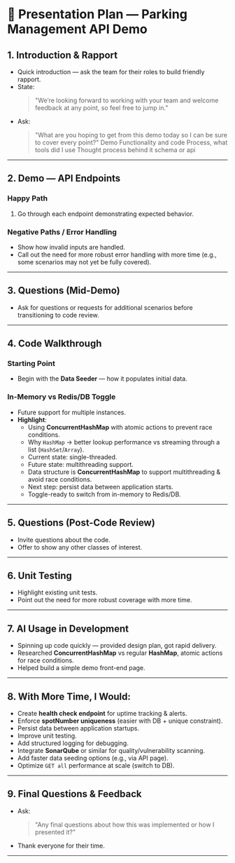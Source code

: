 # 🚀 Presentation Plan — Parking Management API Demo

## 1. Introduction & Rapport
- Quick introduction — ask the team for their roles to build friendly rapport.
- State:  
  > "We’re looking forward to working with your team and welcome feedback at any point, so feel free to jump in."
- Ask:  
  > "What are you hoping to get from this demo today so I can be sure to cover every point?"
  Demo
  Functionality and code
  Process, what tools did I use
  Thought process behind it
	schema or api

---

## 2. Demo — API Endpoints

### **Happy Path**
1. Go through each endpoint demonstrating expected behavior.

### **Negative Paths / Error Handling**
- Show how invalid inputs are handled.
- Call out the need for more robust error handling with more time (e.g., some scenarios may not yet be fully covered).

---

## 3. Questions (Mid-Demo)
- Ask for questions or requests for additional scenarios before transitioning to code review.

---

## 4. Code Walkthrough

### **Starting Point**
- Begin with the **Data Seeder** — how it populates initial data.

### **In-Memory vs Redis/DB Toggle**
- Future support for multiple instances.
- **Highlight**:
  - Using **ConcurrentHashMap** with atomic actions to prevent race conditions.
  - Why `HashMap` → better lookup performance vs streaming through a list (`HashSet`/`Array`).
  - Current state: single-threaded.
  - Future state: multithreading support.
  - Data structure is **ConcurrentHashMap** to support multithreading & avoid race conditions.
  - Next step: persist data between application starts.
  - Toggle-ready to switch from in-memory to Redis/DB.

---

## 5. Questions (Post-Code Review)
- Invite questions about the code.
- Offer to show any other classes of interest.

---

## 6. Unit Testing
- Highlight existing unit tests.
- Point out the need for more robust coverage with more time.

---

## 7. AI Usage in Development
- Spinning up code quickly — provided design plan, got rapid delivery.
- Researched **ConcurrentHashMap** vs regular **HashMap**, atomic actions for race conditions.
- Helped build a simple demo front-end page.

---

## 8. With More Time, I Would:
- Create **health check endpoint** for uptime tracking & alerts.
- Enforce **spotNumber uniqueness** (easier with DB + unique constraint).
- Persist data between application startups.
- Improve unit testing.
- Add structured logging for debugging.
- Integrate **SonarQube** or similar for quality/vulnerability scanning.
- Add faster data seeding options (e.g., via API page).
- Optimize `GET all` performance at scale (switch to DB).

---

## 9. Final Questions & Feedback
- Ask:
  > "Any final questions about how this was implemented or how I presented it?"
- Thank everyone for their time.

---
